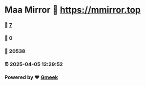 # Maa Mirror :link: https://mmirror.top 
### :page_facing_up: [7](https://mmirror.top/tag.html) 
### :speech_balloon: 0 
### :hibiscus: 20538 
### :alarm_clock: 2025-04-05 12:29:52 
### Powered by :heart: [Gmeek](https://github.com/Meekdai/Gmeek)
